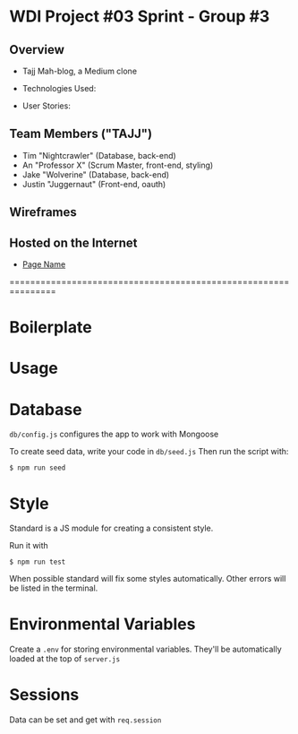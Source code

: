 # WDI Project #03 Sprint - Group #3

## Overview

- Tajj Mah-blog, a Medium clone

- Technologies Used: 

- User Stories: 


## Team Members ("TAJJ")

- Tim "Nightcrawler" (Database, back-end)
- An "Professor X" (Scrum Master, front-end, styling)
- Jake "Wolverine" (Database, back-end) 
- Justin "Juggernaut" (Front-end, oauth)

## Wireframes


## Hosted on the Internet
- [Page Name](http://url)


===============================================================
# Boilerplate

# Usage

# Database

`db/config.js` configures the app to work with Mongoose

To create seed data, write your code in `db/seed.js`
Then run the script with:

```
$ npm run seed
```

# Style

Standard is a JS module for creating a consistent style.

Run it with 

```
$ npm run test
```

When possible standard will fix some styles automatically.
Other errors will be listed in the terminal.

# Environmental Variables

Create a `.env` for storing environmental variables. 
They'll be automatically loaded at the top of `server.js`

# Sessions

Data can be set and get with `req.session`


